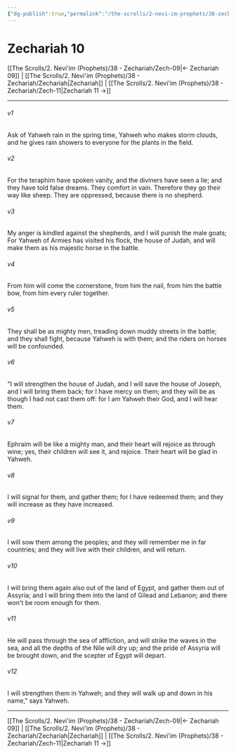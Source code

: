 ```yaml
---
{"dg-publish":true,"permalink":"/the-scrolls/2-nevi-im-prophets/38-zechariah/zech-10/","tags":["TheScrolls","Neviim"]}
---
```



# Zechariah 10

[[The Scrolls/2. Nevi'im (Prophets)/38 - Zechariah/Zech-09\|← Zechariah 09]] | [[The Scrolls/2. Nevi'im (Prophets)/38 - Zechariah/Zechariah\|Zechariah]] | [[The Scrolls/2. Nevi'im (Prophets)/38 - Zechariah/Zech-11\|Zechariah 11 →]]
***



###### v1 
Ask of Yahweh rain in the spring time, Yahweh who makes storm clouds, and he gives rain showers to everyone for the plants in the field. 

###### v2 
For the teraphim have spoken vanity, and the diviners have seen a lie; and they have told false dreams. They comfort in vain. Therefore they go their way like sheep. They are oppressed, because there is no shepherd. 

###### v3 
My anger is kindled against the shepherds, and I will punish the male goats; For Yahweh of Armies has visited his flock, the house of Judah, and will make them as his majestic horse in the battle. 

###### v4 
From him will come the cornerstone, from him the nail, from him the battle bow, from him every ruler together. 

###### v5 
They shall be as mighty men, treading down muddy streets in the battle; and they shall fight, because Yahweh is with them; and the riders on horses will be confounded. 

###### v6 
"I will strengthen the house of Judah, and I will save the house of Joseph, and I will bring them back; for I have mercy on them; and they will be as though I had not cast them off: for I am Yahweh their God, and I will hear them. 

###### v7 
Ephraim will be like a mighty man, and their heart will rejoice as through wine; yes, their children will see it, and rejoice. Their heart will be glad in Yahweh. 

###### v8 
I will signal for them, and gather them; for I have redeemed them; and they will increase as they have increased. 

###### v9 
I will sow them among the peoples; and they will remember me in far countries; and they will live with their children, and will return. 

###### v10 
I will bring them again also out of the land of Egypt, and gather them out of Assyria; and I will bring them into the land of Gilead and Lebanon; and there won't be room enough for them. 

###### v11 
He will pass through the sea of affliction, and will strike the waves in the sea, and all the depths of the Nile will dry up; and the pride of Assyria will be brought down, and the scepter of Egypt will depart. 

###### v12 
I will strengthen them in Yahweh; and they will walk up and down in his name," says Yahweh.

***
[[The Scrolls/2. Nevi'im (Prophets)/38 - Zechariah/Zech-09\|← Zechariah 09]] | [[The Scrolls/2. Nevi'im (Prophets)/38 - Zechariah/Zechariah\|Zechariah]] | [[The Scrolls/2. Nevi'im (Prophets)/38 - Zechariah/Zech-11\|Zechariah 11 →]]
